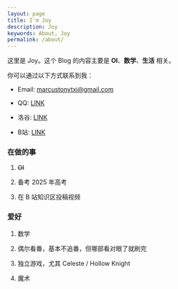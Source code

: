 ```yaml
---
layout: page
title: I'm Joy
description: Joy
keywords: About, Joy
permalink: /about/
---
```


这里是 Joy。这个 Blog 的内容主要是 **OI**、**数学**、**生活** 相关。

你可以通过以下方式联系到我：

- Email:    <marcustonytxi@gmail.com>

- QQ:   [LINK](https://s2.loli.net/2022/11/02/lotT3Lwcq8NQ5U7.jpg)

- 洛谷: [LINK](https://www.luogu.com.cn/user/671835)

- B站:  [LINK](https://space.bilibili.com/109336323)

### 在做的事 

1. ~~OI~~

2. 备考 2025 年高考

2. 在 B 站知识区投稿视频

### 爱好

1. 数学

2. 偶尔看番，基本不追番，但哪部看对眼了就刷完

3. 独立游戏，尤其 Celeste / Hollow Knight

4. 魔术


